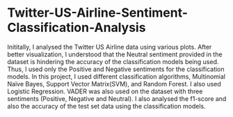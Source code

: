 # Twitter-US-Airline-Sentiment-Classification-Analysis

Inititally, I analysed  the Twitter US Airline data using various plots. After better visualization, I understood that the Neutral sentiment provided in the dataset is hindering the accuracy of the classification models being used. Thus, I used only the Positive and Negative sentiments for the classification models. In this project, I used different classification algorithms, Multinomial Naïve Bayes, Support Vector Matrix(SVM), and Random Forest. I also used Logistic Regression. VADER was also used on the dataset with three sentiments (Positive, Negative and Neutral). I also  analysed the f1-score and also the accuracy of the test set data using the classification models. 
